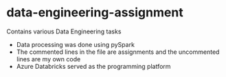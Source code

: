 # data-engineering-assignment
Contains various Data Engineering tasks
* Data processing was done using pySpark
* The commented lines in the file are assignments and the uncommented lines are my own code
* Azure Databricks served as the programming platform